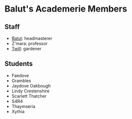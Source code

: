 # Balut's Academerie Members

## Staff

- [Balut](balut.md): headmasterer
- Z'mara: professor
- [Twill](../../arcartisans/members/twill.md): gardener

## Students

- Faedove
- Grambles
- Jaydove Oakbough
- Lindy Crestenshire
- Scarlett Thatcher
- S4R4
- Thaymseria
- Xythia
